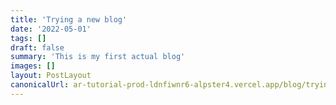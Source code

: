 ```yaml
---
title: 'Trying a new blog'
date: '2022-05-01'
tags: []
draft: false
summary: 'This is my first actual blog'
images: []
layout: PostLayout
canonicalUrl: ar-tutorial-prod-ldnfiwnr6-alpster4.vercel.app/blog/trying_a_new_blog
---
```

